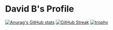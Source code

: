 # David B's Profile

[![Anurag's GitHub stats](https://github-readme-stats.vercel.app/api?username=douzooo&theme=tokyonight&show_icons=true&hide_border=true)](https://github.com/douzooo/)
[![GitHub Streak](http://github-readme-streak-stats.herokuapp.com?user=douzooo&theme=tokyonight&hide_border=true&border=0000006A)](https://git.io/streak-stats)
[![trophy](https://github-profile-trophy.vercel.app/?username=douzooo&theme=nord&no-frame=true&margin-w=1&column=7)](https://github.com/douzooo/)
